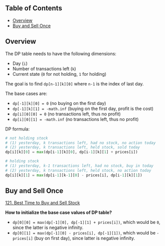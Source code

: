 

## Table of Contents
- [Overview](#overview)
- [Buy and Sell Once](#buy-and-sell-once)

## Overview

The DP table needs to have the following dimensions:
- Day (`i`)
- Number of transactions left (`k`)
- Current state (`0` for not holding, `1` for holding)

The goal is to find `dp[n-1][k][0]` where `n-1` is the index of last day.

The base cases are:
- `dp[-1][k][0] = 0` (no buying on the first day)
- `dp[-1][k][1] = -math.inf` (buying on the first day, profit is the cost)
- `dp[i][0][0] = 0` (no transactions left, thus no profit)
- `dp[i][0][1] = -math.inf` (no transactions left, thus no profit)

DP formula:
```python
# not holding stock
# (1) yesterday, k transactions left, had no stock, no action today
# (2) yesterday, k transactions left, held stock, sold today
dp[i][k][0] = max(dp[i-1][k][0], dp[i-1][k][1] + prices[i])

# holding stock
# (1) yesterday, k-1 transactions left, had no stock, buy in today
# (2) yesterday, k transactions left, held stock, no action today
dp[i][k][1] = max(dp[i-1][k-1][0] - prices[i], dp[i-1][k][1])
```

## Buy and Sell Once
[121. Best Time to Buy and Sell Stock ](https://leetcode.com/problems/best-time-to-buy-and-sell-stock/)

**How to initialize the base case values of DP table?**
- `dp[0][0] = max(dp[-1][0], dp[-1][1] + prices[i])`, which would be `0`, since the latter is negative infinity.
- `dp[0][1] = max(dp[-1][0] - prices[i], dp[-1][1])`, which would be `-prices[i]` (buy on first day), since latter is negative infinity.

